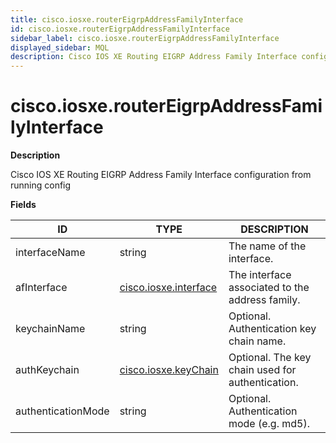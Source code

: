 ```yaml
---
title: cisco.iosxe.routerEigrpAddressFamilyInterface
id: cisco.iosxe.routerEigrpAddressFamilyInterface
sidebar_label: cisco.iosxe.routerEigrpAddressFamilyInterface
displayed_sidebar: MQL
description: Cisco IOS XE Routing EIGRP Address Family Interface configuration from running config
---
```


# cisco.iosxe.routerEigrpAddressFamilyInterface

**Description**

Cisco IOS XE Routing EIGRP Address Family Interface configuration from running config

**Fields**

| ID                 | TYPE                                              | DESCRIPTION                                      |
| ------------------ | ------------------------------------------------- | ------------------------------------------------ |
| interfaceName      | string                                            | The name of the interface.                       |
| afInterface        | [cisco.iosxe.interface](cisco.iosxe.interface.md) | The interface associated to the address family.  |
| keychainName       | string                                            | Optional. Authentication key chain name.         |
| authKeychain       | [cisco.iosxe.keyChain](cisco.iosxe.keychain.md)   | Optional. The key chain used for authentication. |
| authenticationMode | string                                            | Optional. Authentication mode (e.g. md5).        |
